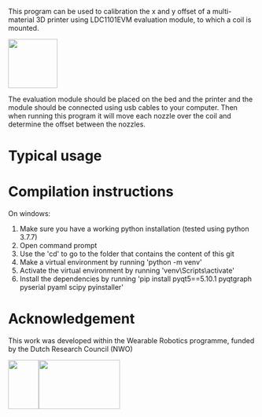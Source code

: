 This program can be used to calibration the x and y offset of a multi-material 3D printer using LDC1101EVM evaluation module, to which a coil is mounted.

<img src="https://user-images.githubusercontent.com/6079002/137327595-4b70b5c3-cb55-4091-8608-67f0f5b063d4.jpg" width="100">



The evaluation module should be placed on the bed and the printer and the module should be connected using usb cables to your computer. Then when running this program it will move each nozzle over the coil and determine the offset between the nozzles.

# Typical usage


# Compilation instructions
On windows:
1. Make sure you have a working python installation (tested using python 3.7.7)
1. Open command prompt
1. Use the 'cd' to go to the folder that contains the content of this git
1. Make a virtual environment by running 'python -m venv'
1. Activate the virtual environment by running 'venv\Scripts\activate'
1. Install the dependencies by running 'pip install pyqt5==5.10.1 pyqtgraph pyserial pyaml scipy pyinstaller'


# Acknowledgement
This work was developed within the Wearable Robotics programme, funded by the Dutch Research Council (NWO)

<img src="https://user-images.githubusercontent.com/6079002/124443163-bd35c400-dd7d-11eb-9fe5-53c3def86459.jpg" width="62" height="100"><img src="https://user-images.githubusercontent.com/6079002/124443273-d3dc1b00-dd7d-11eb-9282-54c56e0f42db.png" width="165" height="100">
